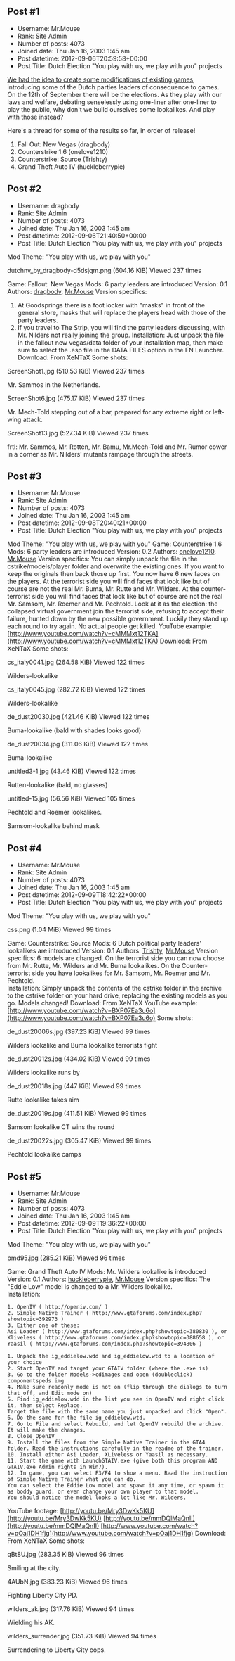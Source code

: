 ## Post #1
- Username: Mr.Mouse
- Rank: Site Admin
- Number of posts: 4073
- Joined date: Thu Jan 16, 2003 1:45 am
- Post datetime: 2012-09-06T20:59:58+00:00
- Post Title: Dutch Election "You play with us, we play with you" projects

[We had the idea to create some modifications of existing games](http://forum.xentax.com/viewtopic.php?f=16&t=9579&start=15), introducing some of the Dutch parties leaders of consequence to games. On the 12th of September there will be the elections. As they play with our laws and welfare, debating senselessly using one-liner after one-liner to play the public, why don't we build ourselves some lookalikes. And play with those instead?

Here's a thread for some of the results so far, in order of release!  


1. Fall Out: New Vegas (dragbody)
2. Counterstrike 1.6 (onelove1210)
3. Counterstrike: Source (Trishty)
4. Grand Theft Auto IV (huckleberrypie)
## Post #2
- Username: dragbody
- Rank: Site Admin
- Number of posts: 4073
- Joined date: Thu Jan 16, 2003 1:45 am
- Post datetime: 2012-09-06T21:40:50+00:00
- Post Title: Dutch Election "You play with us, we play with you" projects

Mod Theme: "You play with us, we play with you" 



dutchnv_by_dragbody-d5dsjqm.png (604.16 KiB) Viewed 237 times


Game: Fallout: New Vegas 
Mods: 6 party leaders are introduced
Version: 0.1
Authors: [dragbody](http://forum.xentax.com/memberlist.php?mode=viewprofile&u=37453), [Mr.Mouse](http://forum.xentax.com/memberlist.php?mode=viewprofile&u=3)
Version specifics: 
1. At Goodsprings there is a foot locker with "masks" in front of the general store, masks that will replace the players head with those of the party leaders. 
2. If you travel to The Strip, you will find the party leaders discussing, with Mr. Nilders not really joining the group. 
Installation: Just unpack the file in the fallout new vegas/data folder of your installation map, then make sure to select the .esp file in the DATA FILES option in the FN Launcher. 
Download: From XeNTaX
Some shots:



ScreenShot1.jpg (510.53 KiB) Viewed 237 times


Mr. Sammos in the Netherlands.



ScreenShot6.jpg (475.17 KiB) Viewed 237 times


Mr. Mech-Told stepping out of a bar, prepared for any extreme right or left-wing attack.



ScreenShot13.jpg (527.34 KiB) Viewed 237 times


frtl: Mr. Sammos, Mr. Rotten, Mr. Bamu, Mr.Mech-Told and Mr. Rumor cower in a corner as Mr. Nilders' mutants rampage through the streets.
## Post #3
- Username: Mr.Mouse
- Rank: Site Admin
- Number of posts: 4073
- Joined date: Thu Jan 16, 2003 1:45 am
- Post datetime: 2012-09-08T20:40:21+00:00
- Post Title: Dutch Election "You play with us, we play with you" projects

Mod Theme: "You play with us, we play with you" 
Game: Counterstrike 1.6
Mods: 6 party leaders are introduced
Version: 0.2
Authors: [onelove1210](http://forum.xentax.com/memberlist.php?mode=viewprofile&u=34459), [Mr.Mouse](http://forum.xentax.com/memberlist.php?mode=viewprofile&u=3)
Version specifics: 
You can simply unpack the file in the cstrike/models/player folder and overwrite the existing ones. If you want to keep the originals then back those up first. You now have 6 new faces on the players. 
At the terrorist side you will find faces that look like but of course are not the real Mr. Buma, Mr. Rutte and Mr. Wilders. 
At the counter-terrorist side you will find faces that look like but of course are not the real Mr. Samsom, Mr. Roemer and Mr. Pechtold. Look at it as the election: the collapsed virtual government join the terrorist side, refusing to accept their failure, hunted down by the new possible government. Luckily they stand up each round to try again. No actual people get killed. 
YouTube example: [http://www.youtube.com/watch?v=cMMMxt12TKA](http://www.youtube.com/watch?v=cMMMxt12TKA)
Download: From XeNTaX
Some shots:



cs_italy0041.jpg (264.58 KiB) Viewed 122 times


Wilders-lookalike



cs_italy0045.jpg (282.72 KiB) Viewed 122 times


Wilders-lookalike



de_dust20030.jpg (421.46 KiB) Viewed 122 times


Buma-lookalike (bald with shades looks good)



de_dust20034.jpg (311.06 KiB) Viewed 122 times


Buma-lookalike



untitled3-1.jpg (43.46 KiB) Viewed 122 times


Rutten-lookalike (bald, no glasses)



untitled-15.jpg (56.56 KiB) Viewed 105 times


Pechtold and Roemer lookalikes. 


Samsom-lookalike behind mask
## Post #4
- Username: Mr.Mouse
- Rank: Site Admin
- Number of posts: 4073
- Joined date: Thu Jan 16, 2003 1:45 am
- Post datetime: 2012-09-09T18:42:22+00:00
- Post Title: Dutch Election "You play with us, we play with you" projects

Mod Theme: "You play with us, we play with you" 



css.png (1.04 MiB) Viewed 99 times


Game: Counterstrike: Source
Mods: 6 Dutch political party leaders' lookalikes are introduced
Version: 0.1
Authors: [Trishty](http://forum.xentax.com/memberlist.php?mode=viewprofile&u=29073), [Mr.Mouse](http://forum.xentax.com/memberlist.php?mode=viewprofile&u=3)
Version specifics: 
6 models are changed. On the terrorist side you can now choose from Mr. Rutte, Mr. Wilders and Mr. Buma lookalikes.
On the Counter-terrorist side you have lookalikes for Mr. Samsom, Mr. Roemer and Mr. Pechtold.  
Installation: Simply unpack the contents of the cstrike folder in the archive to the cstrike folder on your hard drive, replacing the existing models as you go. Models changed!
Download: From XeNTaX
YouTube example: [http://www.youtube.com/watch?v=BXP07Ea3u6o](http://www.youtube.com/watch?v=BXP07Ea3u6o)
Some shots:



de_dust20006s.jpg (397.23 KiB) Viewed 99 times


Wilders lookalike and Buma lookalike terrorists fight



de_dust20012s.jpg (434.02 KiB) Viewed 99 times


Wilders lookalike runs by



de_dust20018s.jpg (447 KiB) Viewed 99 times


Rutte lookalike takes aim



de_dust20019s.jpg (411.51 KiB) Viewed 99 times


Samsom lookalike CT wins the round



de_dust20022s.jpg (305.47 KiB) Viewed 99 times


Pechtold lookalike camps
## Post #5
- Username: Mr.Mouse
- Rank: Site Admin
- Number of posts: 4073
- Joined date: Thu Jan 16, 2003 1:45 am
- Post datetime: 2012-09-09T19:36:22+00:00
- Post Title: Dutch Election "You play with us, we play with you" projects

Mod Theme: "You play with us, we play with you" 



pmd95.jpg (285.21 KiB) Viewed 96 times


Game: Grand Theft Auto IV
Mods: Mr. Wilders lookalike is introduced
Version: 0.1
Authors: [huckleberrypie](http://forum.xentax.com/memberlist.php?mode=viewprofile&u=25340), [Mr.Mouse](http://forum.xentax.com/memberlist.php?mode=viewprofile&u=3)
Version specifics: 
The "Eddie Low" model is changed to a Mr. Wilders lookalike.  
Installation: 

```
1. OpenIV ( http://openiv.com/ )
2. Simple Native Trainer ( http://www.gtaforums.com/index.php?showtopic=392973 )
3. Either one of these:
Asi Loader ( http://www.gtaforums.com/index.php?showtopic=380830 ), or
Xliveless ( http://www.gtaforums.com/index.php?showtopic=388658 ), or
Yaasil ( http://www.gtaforums.com/index.php?showtopic=394806 )

1. Unpack the ig_eddielow.wdd and ig_eddielow.wtd to a location of your choice
2. Start OpenIV and target your GTAIV folder (where the .exe is)
3. Go to the folder Models->cdimages and open (doubleclick) componentspeds.img
4. Make sure readonly mode is not on (flip through the dialogs to turn that off, and Edit mode on)
5. Find ig_eddielow.wdd in the list you see in OpenIV and right click it, then select Replace. 
Target the file with the same name you just unpacked and click "Open".  
6. Do the same for the file ig_eddielow.wtd. 
7. Go to File and select Rebuild, and let OpenIV rebuild the archive. It will make the changes. 
8. Close OpenIV
9. Install the files from the Simple Native Trainer in the GTA4 folder. Read the instructions carefully in the readme of the trainer. 
10. Install either Asi Loader, XLiveless or Yaasil as necessary. 
11. Start the game with LaunchGTAIV.exe (give both this program AND GTAIV.exe Admin rights in Win7). 
12. In game, you can select F3/F4 to show a menu. Read the instruction of Simple Native Trainer what you can do. 
You can select the Eddie Low model and spawn it any time, or spawn it as boddy guard, or even change your own player to that model. 
You should notice the model looks a lot like Mr. Wilders. 

```

YouTube footage:
[http://youtu.be/Mry3DwKk5KU](http://youtu.be/Mry3DwKk5KU)
[http://youtu.be/mmDQlMaQnII](http://youtu.be/mmDQlMaQnII)
[http://www.youtube.com/watch?v=pOaj1DH1fjg](http://www.youtube.com/watch?v=pOaj1DH1fjg)
Download: From XeNTaX
Some shots:



qBt8U.jpg (283.35 KiB) Viewed 96 times


Smiling at the city. 



4AUbN.jpg (383.23 KiB) Viewed 96 times


Fighting Liberty City PD.



wilders_ak.jpg (317.76 KiB) Viewed 94 times


Wielding his AK.



wilders_surrender.jpg (351.73 KiB) Viewed 94 times


Surrendering to Liberty City cops.
